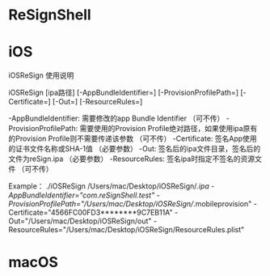 # ReSignShell


# iOS

iOSReSign 使用说明

iOSReSign [ipa路径] [-AppBundleIdentifier=<AppBundleIdentifier>] [-ProvisionProfilePath=<ProvisionProfilePath>] [-Certificate=<Certificate>] [-Out=<Out>] [-ResourceRules=<ResourceRules>]


-AppBundleIdentifier:   需要修改的app Bundle Identifier （可不传）
-ProvisionProfilePath:  需要使用的Provision Profile绝对路径，如果使用ipa原有的Provision Profile则不需要传递该参数 （可不传）
-Certificate:           签名App使用的证书文件名称或SHA-1值 （必要参数）
-Out:                   签名后的ipa文件目录，签名后的文件为reSign.ipa （必要参数）
-ResourceRules:         签名ipa时指定不签名的资源文件 （可不传）

Example：
./iOSReSign /Users/mac/Desktop/iOSReSign/*.ipa  -AppBundleIdentifier="com.reSignShell.test" -ProvisionProfilePath="/Users/mac/Desktop/iOSReSign/*.mobileprovision" -Certificate="4566FC00FD3********9C7EB11A" -Out="/Users/mac/Desktop/iOSReSign/out" -ResourceRules="/Users/mac/Desktop/iOSReSign/ResourceRules.plist"


# macOS
